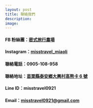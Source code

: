 ```yaml
---
layout: post
title: 聯絡我們
description: 
image: 
---
```


#### FB 粉絲團：[密式旅行農場](https://www.facebook.com/misstravel0921)
#### Instagram：[misstravel_miaoli](https://www.instagram.com/misstravel_miaoli)
#### 聯絡電話：0905-108-958
#### 聯絡地址：[苗栗縣泰安鄕大興村高熊卡 6 號](https://www.google.com.tw/maps/place/%E5%AF%86%E5%BC%8F%E6%97%85%E8%A1%8C/@24.418704,120.9115453,17z/data=!3m1!4b1!4m8!3m7!1s0x3468ffc8da78a9d1:0x86fdb6fa63426b73!5m2!4m1!1i2!8m2!3d24.418704!4d120.913734?hl=zh-TW)
#### Line ID：misstravel0921
#### Email：misstravel0921@gmail.com
